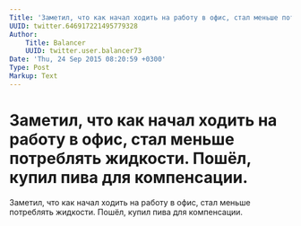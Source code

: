 ```yaml
---
Title: 'Заметил, что как начал ходить на работу в офис, стал меньше потреблять жидкости. Пошёл, купил пива для компенсации.'
UUID: twitter.646917221495779328
Author:
    Title: Balancer
    UUID: twitter.user.balancer73
Date: 'Thu, 24 Sep 2015 08:20:59 +0300'
Type: Post
Markup: Text
---
```


# Заметил, что как начал ходить на работу в офис, стал меньше потреблять жидкости. Пошёл, купил пива для компенсации.

Заметил, что как начал ходить на работу в офис, стал меньше
потреблять жидкости. Пошёл, купил пива для компенсации.